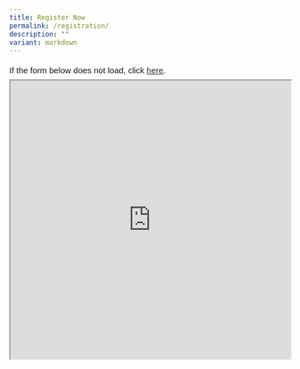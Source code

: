 ```yaml
---
title: Register Now
permalink: /registration/
description: ""
variant: markdown
---
```

<div style="font-family:Sans-Serif;font-size:15px;color:#000;opacity:0.9;padding-top:5px;padding-bottom:8px">If the form below does not load, click <a target="_blank" href="https://form.gov.sg/668bb3a4d30c0a1cdf18fb0b">here</a>.</div>


<iframe id="iframe" src="https://form.gov.sg/668bb3a4d30c0a1cdf18fb0b" style="width:100%;height:500px"></iframe>